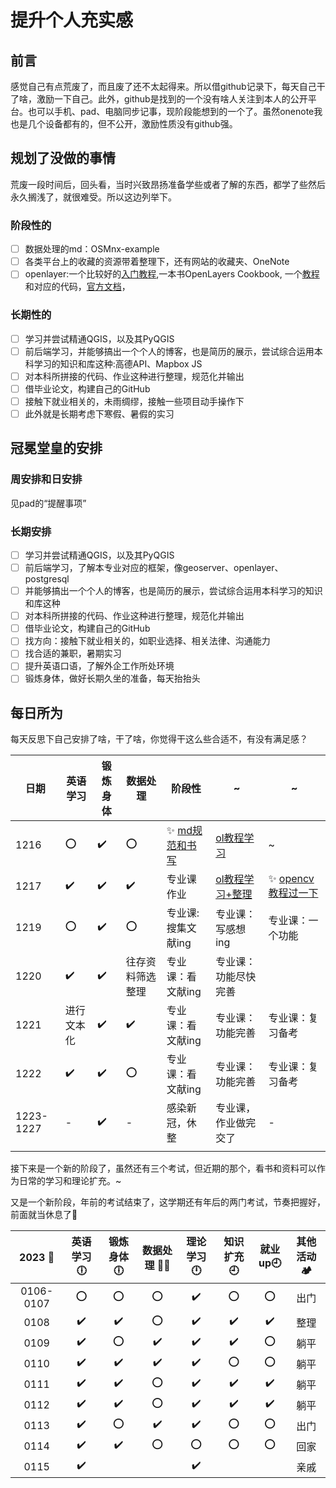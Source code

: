 # 提升个人充实感
## 前言
  感觉自己有点荒废了，而且废了还不太起得来。所以借github记录下，每天自己干了啥，激励一下自己。此外，github是找到的一个没有啥人关注到本人的公开平台。也可以手机、pad、电脑同步记事，现阶段能想到的一个了。虽然onenote我也是几个设备都有的，但不公开，激励性质没有github强。
## 规划了没做的事情
  荒废一段时间后，回头看，当时兴致昂扬准备学些或者了解的东西，都学了些然后永久搁浅了，就很难受。所以这边列举下。
### 阶段性的
 - [ ] 数据处理的md：OSMnx-example  
 - [ ] 各类平台上的收藏的资源带着整理下，还有网站的收藏夹、OneNote  
 - [ ] openlayer:一个比较好的[入门教程](http://linwei.xyz/ol3-primer/index.html),一本书OpenLayers Cookbook, 一个[教程](https://chenjiamian.github.io/OpenLayers-3.x-Cookbook-Doc/#)和对应的代码，[官方文档](https://openlayers.org/en/latest/apidoc/module-ol_source_Vector.VectorSourceEvent.html)，

### 长期性的
 - [ ] 学习并尝试精通QGIS，以及其PyQGIS
 - [ ] 前后端学习，并能够搞出一个个人的博客，也是简历的展示，尝试综合运用本科学习的知识和库这种:高德API、Mapbox JS
 - [ ] 对本科所拼接的代码、作业这种进行整理，规范化并输出
 - [ ] 借毕业论文，构建自己的GitHub
 - [ ] 接触下就业相关的，未雨绸缪，接触一些项目动手操作下
 - [ ] 此外就是长期考虑下寒假、暑假的实习

## 冠冕堂皇的安排
### 周安排和日安排
见pad的“提醒事项”
### 长期安排
 - [ ] 学习并尝试精通QGIS，以及其PyQGIS
 - [ ] 前后端学习，了解本专业对应的框架，像geoserver、openlayer、postgresql
 - [ ] 并能够搞出一个个人的博客，也是简历的展示，尝试综合运用本科学习的知识和库这种
 - [ ] 对本科所拼接的代码、作业这种进行整理，规范化并输出
 - [ ] 借毕业论文，构建自己的GitHub
 - [ ] 找方向：接触下就业相关的，如职业选择、相关法律、沟通能力
 - [ ] 找合适的兼职，暑期实习
 - [ ] 提升英语口语，了解外企工作所处环境
 - [ ] 锻炼身体，做好长期久坐的准备，每天抬抬头
## 每日所为
  每天反思下自己安排了啥，干了啥，你觉得干这么些合适不，有没有满足感？

<div text-align="center">

| 日期  | 英语学习|锻炼身体|数据处理|阶段性|~| ~ |
| ----- | -------|-------|-------|------|-| - |
|  1216  | :o: | :heavy_check_mark: | :o: | ✨ [md规范和书写](1216_md学习.md)  | [ol教程学习](http://linwei.xyz/ol3-primer/index.html) | ~ |
| 1217 | ✔️ | ✔️| ✔️ | 专业课作业 | [ol教程学习+整理](知乎的那个) | ✨ [opencv教程过一下](1217_opencv.md)  |
| 1219 | :o: | ✔️| :o: | 专业课:搜集文献ing | 专业课：写感想ing | 专业课：一个功能  |
|1220 | ✔️ | ✔️ | 往存资料筛选整理 | 专业课：看文献ing | 专业课：功能尽快完善 | |
| 1221 | 进行文本化 | ✔️ | ✔️ | 专业课：看文献ing | 专业课：功能完善 | 专业课：复习备考 |
| 1222 | ✔️ | ✔️ | :o: | 专业课：看文献ing | 专业课：功能完善 | 专业课：复习备考 |
| 1223-1227 | - | ✔️ | - | 感染新冠，休整 | 专业课，作业做完交了 | - |
|</div>|||||||

接下来是一个新的阶段了，虽然还有三个考试，但近期的那个，看书和资料可以作为日常的学习和理论扩充。~

又是一个新阶段，年前的考试结束了，这学期还有年后的两门考试，节奏把握好，前面就当休息了📕

| 2023 📅  |英语学习:clock6: |锻炼身体 :clock6: |数据处理 👩‍💼 | 理论学习 :clock12: | 知识扩充 :clock9: | 就业up:clock9: | 其他活动 🏕️ |
| :---: |:-----:|:-----:|:-----:|:------:|:---------:| :---: |:---: |
| 0106-0107  | :o:   | :o:   | :o:   | ✔️    | :o:       | :o:   | 出门   |
| 0108  | ✔️  | ✔️   | :o:   | ✔️    | ✔️      | ✔️   | 整理  |
| 0109 | :heavy_check_mark: | :o: | :heavy_check_mark: | :heavy_check_mark: | :heavy_check_mark: | :o: | 躺平 |
| 0110 | :heavy_check_mark: | :heavy_check_mark: | :heavy_check_mark: | :heavy_check_mark: | :o: | :o: | 躺平 |
| 0111 | :heavy_check_mark: | :heavy_check_mark: | :o: | :heavy_check_mark: | :heavy_check_mark: | :heavy_check_mark: | 躺平 |
| 0112 | :heavy_check_mark: | :heavy_check_mark: | :o: | :heavy_check_mark: | :heavy_check_mark: | :heavy_check_mark: | 躺平 |
| 0113 | :heavy_check_mark: | :o: | :heavy_check_mark: | :heavy_check_mark: | :o: | :o: | 出门 |
| 0114 | :heavy_check_mark: | :heavy_check_mark: | :o: | :o: | :o: | :o: | 回家 |
| 0115 | :heavy_check_mark: |  |  | :heavy_check_mark: |  |  | 亲戚 |
